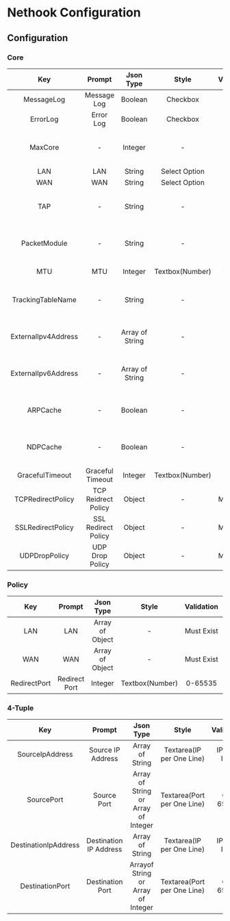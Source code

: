 Nethook Configuration
===============

Configuration
-----------

<h3>Core</h3>

|         Key         |        Prompt       |    Json Type    |      Style      |                   Validation                   |            Note            |
|:-------------------:|:-------------------:|:---------------:|:---------------:|:----------------------------------------------:|:--------------------------:|
|      MessageLog     |     Message Log     |     Boolean     |     Checkbox    |                        -                       |              -             |
|       ErrorLog      |      Error Log      |     Boolean     |     Checkbox    |                        -                       |              -             |
|       MaxCore       |          -          |     Integer     |        -        |                 -                | Don't Change Default Value |
|         LAN         |      LAN     |      String     |  Select Option  | - |              -             |
|         WAN         |       WAN      |      String     |  Select Option  | - |              -             |
|         TAP         |          -          |      String     |        -        |                        -                       | Don't Change Default Value |
|     PacketModule    |          -          |      String     |        -        |                        -                       | Don't Change Default Value |
|         MTU         |         MTU         |     Integer     | Textbox(Number) |                  1000 to 1500                  |              -             |
|  TrackingTableName  |          -          |      String     |        -        |                        -                       | Don't Change Default Value |
| ExternalIpv4Address |          -          | Array of String |        -        |                        -                       | Don't Change Default Value |
| ExternalIpv6Address |          -          | Array of String |        -        |                        -                       | Don't Change Default Value |
|       ARPCache      |          -          |     Boolean     |        -        |                        -                       | Don't Change Default Value |
|       NDPCache      |          -          |     Boolean     |        -        |                        -                       | Don't Change Default Value |
|         GracefulTimeout        |          Graceful Timeout         |     Integer     |        Textbox(Number)        |      Greater Than 0     |                       -                      |
|  TCPRedirectPolicy  | TCP Reidrect Policy |      Object     |        -        |                        Must Exist                       |    See [Policy](#policy)   |
|  SSLRedirectPolicy  | SSL Redirect Policy |      Object     |        -        |                        Must Exist                       |    See [Policy](#policy)   |
|  UDPDropPolicy  | UDP Drop Policy |      Object     |        -        |                        Must Exist                       |    See [Policy](#policy)   |

<h3 id="policy">Policy</h3>

|      Key     |     Prompt    |    Json Type    |      Style      | Validation |             Note            |
|:------------:|:-------------:|:---------------:|:---------------:|:----------:|:---------------------------:|
|      LAN     |   LAN  | Array of Object |        -        |      Must Exist     |   See [4-Tuple](#4_tuple)   |
|      WAN     |   WAN  | Array of Object |        -        |      Must Exist     |   See [4-Tuple](#4_tuple)   |
| RedirectPort | Redirect Port |     Integer     | Textbox(Number) |   0-65535  | Don't Show on UDPDropPolicy |

<h3 id="4_tuple">4-Tuple</h3>

|          Key         |         Prompt         |              Json Type              |            Style            |  Validation  |              Note             |
|:--------------------:|:----------------------:|:-----------------------------------:|:---------------------------:|:------------:|:-----------------------------:|
|    SourceIpAddress   |    Source IP Address   |           Array of String           |  Textarea(IP per One Line)  | IPv4 or IPv6 |               -               |
|      SourcePort      |       Source Port      | Array of String or Array of Integer | Textarea(Port per One Line) |  0 to 65535  | Prefer Submit Array of String |
| DestinationIpAddress | Destination IP Address |           Array of String           |  Textarea(IP per One Line)  | IPv4 or IPv6 |               -               |
|    DestinationPort   |    Destination Port    |  Arrayof String or Array of Integer | Textarea(Port per One Line) |  0 to 65535  | Prefer Submit Array of String |
